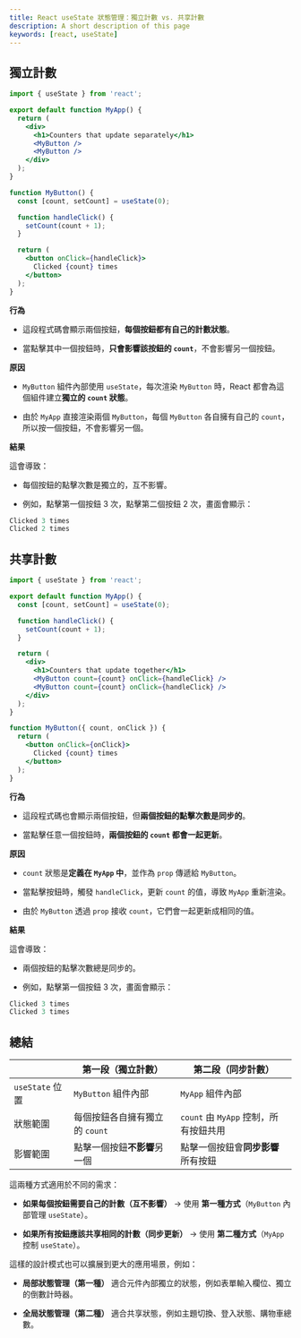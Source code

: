 ```yaml
---
title: React useState 狀態管理：獨立計數 vs. 共享計數
description: A short description of this page
keywords: [react, useState]
---
```


## 獨立計數

```jsx
import { useState } from 'react';

export default function MyApp() {
  return (
    <div>
      <h1>Counters that update separately</h1>
      <MyButton />
      <MyButton />
    </div>
  );
}

function MyButton() {
  const [count, setCount] = useState(0);

  function handleClick() {
    setCount(count + 1);
  }

  return (
    <button onClick={handleClick}>
      Clicked {count} times
    </button>
  );
}
```

**行為**

- 這段程式碼會顯示兩個按鈕，**每個按鈕都有自己的計數狀態**。

- 當點擊其中一個按鈕時，**只會影響該按鈕的 `count`**，不會影響另一個按鈕。

**原因**

- `MyButton` 組件內部使用 `useState`，每次渲染 `MyButton` 時，React 都會為這個組件建立**獨立的 `count` 狀態**。

- 由於 `MyApp` 直接渲染兩個 `MyButton`，每個 `MyButton` 各自擁有自己的 `count`，所以按一個按鈕，不會影響另一個。

**結果**

這會導致：

- 每個按鈕的點擊次數是獨立的，互不影響。

- 例如，點擊第一個按鈕 3 次，點擊第二個按鈕 2 次，畫面會顯示：

```jsx
Clicked 3 times
Clicked 2 times
```

## 共享計數

```jsx
import { useState } from 'react';

export default function MyApp() {
  const [count, setCount] = useState(0);

  function handleClick() {
    setCount(count + 1);
  }

  return (
    <div>
      <h1>Counters that update together</h1>
      <MyButton count={count} onClick={handleClick} />
      <MyButton count={count} onClick={handleClick} />
    </div>
  );
}

function MyButton({ count, onClick }) {
  return (
    <button onClick={onClick}>
      Clicked {count} times
    </button>
  );
}
```

**行為**

- 這段程式碼也會顯示兩個按鈕，但**兩個按鈕的點擊次數是同步的**。

- 當點擊任意一個按鈕時，**兩個按鈕的 `count` 都會一起更新**。

**原因**

- `count` 狀態是**定義在 `MyApp` 中**，並作為 `prop` 傳遞給 `MyButton`。

- 當點擊按鈕時，觸發 `handleClick`，更新 `count` 的值，導致 `MyApp` 重新渲染。

- 由於 `MyButton` 透過 `prop` 接收 `count`，它們會一起更新成相同的值。

**結果**

這會導致：

- 兩個按鈕的點擊次數總是同步的。

- 例如，點擊第一個按鈕 3 次，畫面會顯示：

```jsx
Clicked 3 times
Clicked 3 times
```

## **總結**

|  | 第一段（獨立計數） | 第二段（同步計數） | 
|---|---|---|
| `useState` 位置 | `MyButton` 組件內部 | `MyApp` 組件內部 | 
| 狀態範圍 | 每個按鈕各自擁有獨立的 `count` | `count` 由 `MyApp` 控制，所有按鈕共用 | 
| 影響範圍 | 點擊一個按鈕**不影響**另一個 | 點擊一個按鈕會**同步影響**所有按鈕 | 

這兩種方式適用於不同的需求：

- **如果每個按鈕需要自己的計數（互不影響）** → 使用 **第一種方式**（`MyButton` 內部管理 `useState`）。

- **如果所有按鈕應該共享相同的計數（同步更新）** → 使用 **第二種方式**（`MyApp` 控制 `useState`）。

這樣的設計模式也可以擴展到更大的應用場景，例如：

- **局部狀態管理（第一種）** 適合元件內部獨立的狀態，例如表單輸入欄位、獨立的倒數計時器。

- **全局狀態管理（第二種）** 適合共享狀態，例如主題切換、登入狀態、購物車總數。